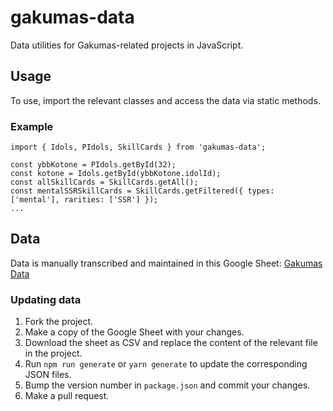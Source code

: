 # gakumas-data

Data utilities for Gakumas-related projects in JavaScript.

## Usage

To use, import the relevant classes and access the data via static methods.

### Example

```
import { Idols, PIdols, SkillCards } from 'gakumas-data';

const ybbKotone = PIdols.getById(32);
const kotone = Idols.getById(ybbKotone.idolId);
const allSkillCards = SkillCards.getAll();
const mentalSSRSkillCards = SkillCards.getFiltered({ types: ['mental'], rarities: ['SSR'] });
...
```

## Data

Data is manually transcribed and maintained in this Google Sheet: [Gakumas Data](https://docs.google.com/spreadsheets/d/19E3wGFhnmcK9jdP8dTIFo0_XUx1jCqYGvzzGAXQqaq4/view)

### Updating data

1. Fork the project.
2. Make a copy of the Google Sheet with your changes.
3. Download the sheet as CSV and replace the content of the relevant file in the project.
4. Run `npm run generate` or `yarn generate` to update the corresponding JSON files.
5. Bump the version number in `package.json` and commit your changes.
6. Make a pull request.
